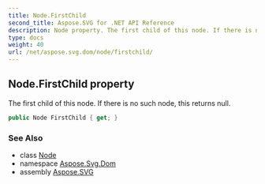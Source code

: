 ```yaml
---
title: Node.FirstChild
second_title: Aspose.SVG for .NET API Reference
description: Node property. The first child of this node. If there is no such node this returns null
type: docs
weight: 40
url: /net/aspose.svg.dom/node/firstchild/
---
```

## Node.FirstChild property

The first child of this node. If there is no such node, this returns null.

```csharp
public Node FirstChild { get; }
```

### See Also

* class [Node](../)
* namespace [Aspose.Svg.Dom](../../node/)
* assembly [Aspose.SVG](../../../)
